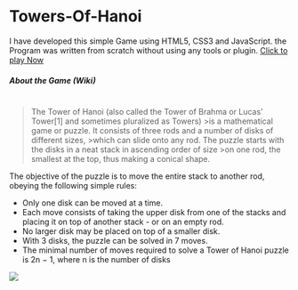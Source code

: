 # Towers-Of-Hanoi
I have developed this simple Game using HTML5, CSS3 and JavaScript.
the Program was written from scratch without using any tools or plugin.
[Click to play Now](https://refatalsakka.github.io/Towers-Of-Hanoi/)

##### About the Game (Wiki)
#
>The Tower of Hanoi (also called the Tower of Brahma or Lucas' Tower[1] and sometimes pluralized as Towers) >is a mathematical game or puzzle. It consists of three rods and a number of disks of different sizes, >which can slide onto any rod. The puzzle starts with the disks in a neat stack in ascending order of size >on one rod, the smallest at the top, thus making a conical shape.

The objective of the puzzle is to move the entire stack to another rod, obeying the following simple rules:
- Only one disk can be moved at a time.
- Each move consists of taking the upper disk from one of the stacks and placing it on top of another stack - or on an empty rod.
- No larger disk may be placed on top of a smaller disk.
- With 3 disks, the puzzle can be solved in 7 moves. 
- The minimal number of moves required to solve a Tower of Hanoi puzzle is 2n − 1, where n is the number of disks


![](https://raw.githubusercontent.com/refatalsakka/Towers-Of-Hanoi/master/Tower%20of%20Hanoi.PNG)

